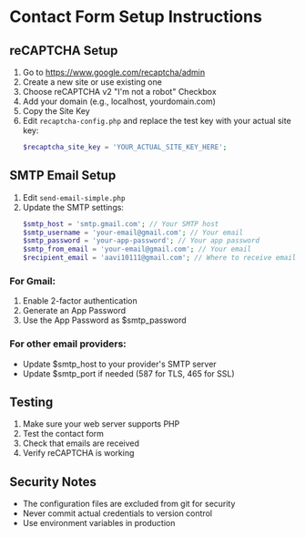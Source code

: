 # Contact Form Setup Instructions

## reCAPTCHA Setup

1. Go to https://www.google.com/recaptcha/admin
2. Create a new site or use existing one
3. Choose reCAPTCHA v2 "I'm not a robot" Checkbox
4. Add your domain (e.g., localhost, yourdomain.com)
5. Copy the Site Key
6. Edit `recaptcha-config.php` and replace the test key with your actual site key:
   ```php
   $recaptcha_site_key = 'YOUR_ACTUAL_SITE_KEY_HERE';
   ```

## SMTP Email Setup

1. Edit `send-email-simple.php`
2. Update the SMTP settings:
   ```php
   $smtp_host = 'smtp.gmail.com'; // Your SMTP host
   $smtp_username = 'your-email@gmail.com'; // Your email
   $smtp_password = 'your-app-password'; // Your app password
   $smtp_from_email = 'your-email@gmail.com'; // Your email
   $recipient_email = 'aavi10111@gmail.com'; // Where to receive emails
   ```

### For Gmail:
1. Enable 2-factor authentication
2. Generate an App Password
3. Use the App Password as $smtp_password

### For other email providers:
- Update $smtp_host to your provider's SMTP server
- Update $smtp_port if needed (587 for TLS, 465 for SSL)

## Testing

1. Make sure your web server supports PHP
2. Test the contact form
3. Check that emails are received
4. Verify reCAPTCHA is working

## Security Notes

- The configuration files are excluded from git for security
- Never commit actual credentials to version control
- Use environment variables in production
